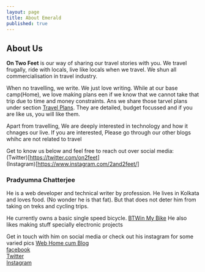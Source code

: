 ```yaml
---
layout: page
title: About Emerald
published: true
---
```

## About Us
**On Two Feet** is our way of sharing our travel stories with you. We travel frugally, ride with locals, live like locals when we travel. We shun all commercialisation in travel industry.

When no travelling, we write. We just love writing. While at our base camp(Home), we love making plans een if we know that we cannot take that trip due to time and money constraints. Ans we share those tarvel plans under section [Travel Plans](/travel-plans). They are detailed, budget focussed and if you are like us, you will like them.  

Apart from travelling, We are deeply interested in technology and how it chnages our live. If you are interested, Please go through our other blogs whihc are not related to travel

Get to know us below and  feel free to reach out over social media:  
(Twitter)[https://twitter.com/on2feet]  
(Instagram)[https://www.instagram.com/2and2feet/]  


### Pradyumna Chatterjee
He is a web developer and technical writer by profession. He lives in Kolkata and loves food. (No wonder he is that fat). But that does not deter him from taking on treks and cycling trips.  

He currently owns a basic single speed bicycle. 
[BTWin My Bike](https://n1.sdlcdn.com/imgs/b/t/2/BTWIN-My-Bike-SDL997652901-1-0d4b7.jpg)
He also likes making stuff specially electronic projects  

Get in touch with him on social media or check out his instagram for some varied pics
[Web Home cum Blog](https://pradyumnac.github.io)  
[facebook](https://fb.me/pradyumnacster)  
[Twitter](https://twitter.com/pradyumac)  
[Instagram](https://www.instagram.com/pradyumnacster)  
